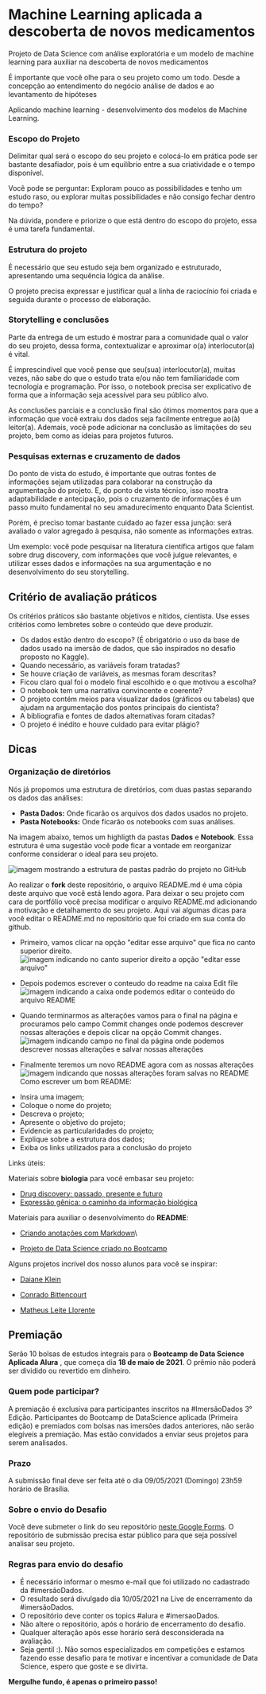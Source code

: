 
# Machine Learning aplicada a descoberta de novos medicamentos


Projeto de Data Science com análise exploratória e um modelo de machine learning para auxiliar na descoberta de novos medicamentos



É importante que você olhe para o seu projeto como um todo. Desde a concepção ao entendimento do negócio
 análise de dados e ao 
 levantamento de hipóteses
 
 Aplicando machine learning -  desenvolvimento dos modelos de Machine Learning. 

### Escopo do Projeto

Delimitar qual será o escopo do seu projeto e colocá-lo em prática pode ser bastante desafiador, pois é um equilíbrio entre a sua criatividade e o tempo disponível. 

Você pode se perguntar: Exploram pouco as possibilidades e tenho um estudo raso, ou explorar muitas possibilidades e não consigo fechar dentro do tempo? 

Na dúvida, pondere e priorize o que está dentro do escopo do projeto, essa é uma tarefa fundamental.  

### Estrutura do projeto

É necessário que seu estudo seja bem organizado e estruturado, apresentando uma sequência lógica da análise. 

O projeto precisa expressar e justificar qual a linha de raciocínio foi criada e seguida durante o processo de elaboração. 


### Storytelling e conclusões

Parte da entrega de um estudo é mostrar para a comunidade qual o valor do seu projeto, dessa forma, contextualizar e aproximar o(a) interlocutor(a) é vital. 

É imprescindível que você pense que seu(sua) interlocutor(a), muitas vezes, não sabe do que o estudo trata e/ou não tem familiaridade com tecnologia e programação. Por isso, o notebook precisa ser explicativo de forma que a informação seja acessível para seu público alvo.

As conclusões parciais e a conclusão final são ótimos momentos para que a informação que você extraiu dos dados seja facilmente entregue ao(à) leitor(a). Ademais, você pode adicionar na conclusão as limitações do seu projeto, bem como as ideias para projetos futuros.   

### Pesquisas externas e cruzamento de dados

Do ponto de vista do estudo, é importante que outras fontes de informações sejam utilizadas para colaborar na construção da argumentação do projeto. E, do ponto de vista técnico, isso mostra adaptabilidade e antecipação, pois o cruzamento de informações é um passo muito fundamental no seu amadurecimento enquanto Data Scientist.

Porém, é preciso tomar bastante cuidado ao fazer essa junção: será avaliado o valor agregado à pesquisa, não somente as informações extras. 

Um exemplo: você pode pesquisar na literatura científica artigos que falam sobre drug discovery, com informações que você julgue relevantes, e utilizar esses dados e informações na sua argumentação e no desenvolvimento do seu storytelling.

## Critério de avaliação práticos

Os critérios práticos são bastante objetivos e nítidos, cientista. Use esses critérios como lembretes sobre o conteúdo que deve produzir.

- Os dados estão dentro do escopo? (É obrigatório o uso da base de dados usado na imersão de dados, que são inspirados no desafio proposto no Kaggle). 
- Quando necessário, as variáveis foram tratadas?
- Se houve criação de variáveis, as mesmas foram descritas? 
- Ficou claro qual foi o modelo final escolhido e o que motivou a escolha?
- O notebook tem uma narrativa convincente e coerente?
- O projeto contém meios para visualizar dados (gráficos ou tabelas) que ajudam na argumentação dos pontos principais do cientista?
- A bibliografia e fontes de dados alternativas foram citadas?
- O projeto é inédito e houve cuidado para evitar plágio? 


## Dicas

### Organização de diretórios

Nós já propomos uma estrutura de diretórios, com duas pastas separando os dados das análises: 


- **Pasta Dados:** Onde ficarão os arquivos dos dados usados no projeto.
- **Pasta Notebooks:** Onde ficarão os notebooks com suas análises.

Na imagem abaixo, temos um highligth da pastas **Dados** e **Notebook**. Essa estrutura é uma sugestão você pode ficar a vontade em reorganizar conforme considerar o ideal para seu projeto. 

![imagem mostrando a estrutura de pastas padrão do projeto no GitHub](https://user-images.githubusercontent.com/50880764/117161359-3756c600-ad98-11eb-98df-f56e35e6ea96.png)


Ao realizar o **fork** deste repositório, o arquivo README.md é uma cópia deste arquivo que você está lendo agora. Para deixar o seu projeto com cara de portfólio você precisa modificar o arquivo README.md adicionando a motivação e detalhamento do seu projeto. Aqui vai algumas dicas para você editar o README.md no repositório que foi criado em sua conta do github.

* Primeiro, vamos clicar na opção "editar esse arquivo" que fica no canto superior direito.
![imagem indicando no canto superior direito a opção "editar esse arquivo"](https://user-images.githubusercontent.com/26041581/117192503-3170dd00-adb8-11eb-864f-988a8c9c0f55.png)

* Depois podemos escrever o conteudo do readme na caixa Edit file
![imagem indicando a caixa onde podemos editar o conteúdo do arquivo README](https://user-images.githubusercontent.com/26041581/117192548-3d5c9f00-adb8-11eb-8402-75af1dc5daab.png)

* Quando terminarmos as alterações vamos para o final na página e procuramos pelo campo Commit changes onde podemos descrever nossas alterações e depois clicar na opção Commit changes.
![imagem indicando campo no final da página onde podemos descrever nossas alterações e salvar nossas alterações](https://user-images.githubusercontent.com/26041581/117192564-42215300-adb8-11eb-83b0-d9f6887b8bd1.png)

* Finalmente teremos um novo README agora com as nossas alterações
![imagem indicando que nossas alterações foram salvas no README](https://user-images.githubusercontent.com/26041581/117192571-464d7080-adb8-11eb-9a70-2cef826ed24e.png)
Como escrever um bom README:

- Insira uma imagem;
- Coloque o nome do projeto;
- Descreva o projeto;
- Apresente o objetivo do projeto;
- Evidencie as particularidades do projeto;
- Explique sobre a estrutura dos dados;
- Exiba os links utilizados para a conclusão do projeto

Links úteis:

Materiais sobre **biologia** para você embasar seu projeto:

- [Drug discovery: passado, presente e futuro](https://docs.google.com/document/d/10EhrQBChlyYIcff3to7PrCQi5HcNk2r-zd2ZCKPtcz8/edit?usp=sharing)
- [Expressão gênica: o caminho da informação biológica](https://drive.google.com/file/d/1VNP08ffCiGD8cqaBkdHATWSX8Yxfm3dj/view?usp=sharing)

Materiais para auxiliar o desenvolvimento do **README**:

- [Criando anotações com Markdown](https://www.alura.com.br/artigos/criando-anotacoes-com-markdown)\

- [Projeto de Data Science criado no Bootcamp](https://github.com/souzajvp/data_science_bootcamp/tree/main/modulo_final)

Alguns projetos incrível dos nosso alunos para você se inspirar:

- [Daiane Klein](https://colab.research.google.com/drive/1EwueEMQC_vLXf_oxN3w60itrvsHjrw8B?usp=sharing)

- [Conrado Bittencourt](https://colab.research.google.com/drive/1QCRMnF-9cFRuOO_PrWpzj-UAclQuIomB?usp=sharing)

- [Matheus Leite Llorente](https://colab.research.google.com/drive/1eca1wG-pkGT0IiPv4-vcpjur3tJjj-6e?usp=sharing)


## Premiação

Serão 10 bolsas de estudos integrais para o **Bootcamp de Data Science Aplicada Alura** , que começa dia **18 de maio de 2021**. O prêmio não poderá ser dividido ou revertido em dinheiro.

### Quem pode participar?

A premiação é exclusiva para participantes inscritos na #ImersãoDados 3° Edição. Participantes do Bootcamp de DataScience aplicada (Primeira edição) e premiados com bolsas nas imersões dados anteriores, não serão elegíveis a premiação. Mas estão convidados a enviar seus projetos para serem analisados.  

### Prazo

A submissão final deve ser feita até o dia 09/05/2021 (Domingo) 23h59 horário de Brasília.

### Sobre o envio do Desafio

Você deve submeter o link do seu repositório [neste Google Forms](https://docs.google.com/forms/d/e/1FAIpQLSfcuvhSoXlbggZeRG3Y28Vb9xwCs3MDNFLjSh3WyS96slRsZA/viewform?usp=sf_link).  O repositório de submissão precisa estar público para que seja possível analisar seu projeto.


### Regras para envio do desafio

- É necessário informar o mesmo e-mail que foi utilizado no cadastrado da #imersãoDados.
- O resultado será divulgado dia 10/05/2021 na Live de encerramento da #imersãoDados.
- O repositório deve conter os topics #alura e #imersaoDados.
- Não altere o repositório, após o horário de encerramento do desafio.
- Qualquer alteração após esse horário será desconsiderada na avaliação.
- Seja gentil :). Não somos especializados em competições e estamos fazendo esse desafio para te motivar e incentivar a comunidade de Data Science, espero que goste e se divirta.



**Mergulhe fundo, é apenas o primeiro passo!**
